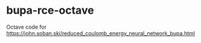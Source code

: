 # bupa-rce-octave
Octave code for https://john.soban.ski/reduced_coulomb_energy_neural_network_bupa.html
